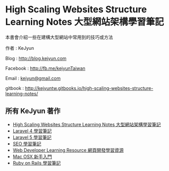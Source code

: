 # High Scaling Websites Structure Learning Notes 大型網站架構學習筆記

本書會介紹一些在建構大型網站中常用到的技巧或方法

作者 : KeJyun

Blog : http://blog.kejyun.com

Facebook : http://fb.me/kejyunTaiwan

Email : kejyun@gmail.com

gitbook : http://kejyuntw.gitbooks.io/high-scaling-websites-structure-learning-notes/

## 所有 KeJyun 著作
* [High Scaling Websites Structure Learning Notes 大型網站架構學習筆記](http://kejyuntw.gitbooks.io/high-scaling-websites-structure-learning-notes/)
* [Laravel 4 學習筆記](http://kejyuntw.gitbooks.io/laravel-4-learning-notes/)
* [Laravel 5 學習筆記](http://kejyuntw.gitbooks.io/laravel-4-learning-notes/)
* [SEO 學習筆記](http://kejyuntw.gitbooks.io/seo-learning-notes/)
* [Web Developer Learning Resource 網頁開發學習資源](http://kejyuntw.gitbooks.io/web-developer-learning-resource/)
* [Mac OSX 新手入門](http://kejyuntw.gitbooks.io/mac-osx-for-newbie/)
* [Ruby on Rails 學習筆記](http://kejyuntw.gitbooks.io/ruby-on-rails-learning-note/)